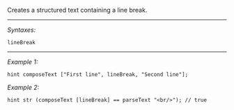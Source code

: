 Creates a structured text containing a line break.


---
*Syntaxes:*

`lineBreak`

---
*Example 1:*

```sqf
hint composeText ["First line", lineBreak, "Second line"];
```

*Example 2:*

```sqf
hint str (composeText [lineBreak] == parseText "<br/>"); // true
```
